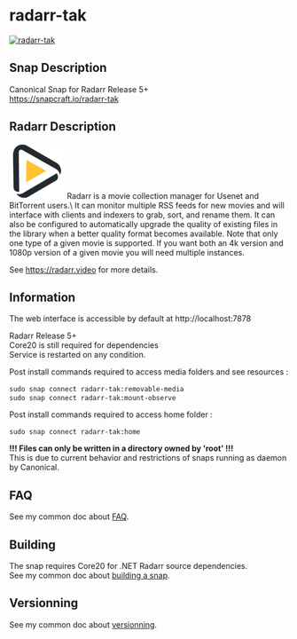 # radarr-tak
[![radarr-tak](https://snapcraft.io/radarr-tak/badge.svg)](https://snapcraft.io/radarr-tak)

## Snap Description
Canonical Snap for Radarr Release 5+\
https://snapcraft.io/radarr-tak

## Radarr Description
<img src="/icon.svg" width="100">
Radarr is a movie collection manager for Usenet and BitTorrent users.\
It can monitor multiple RSS feeds for new movies and will interface
with clients and indexers to grab, sort, and rename them.
It can also be configured to automatically upgrade the quality
of existing files in the library when a better quality format becomes
available. Note that only one type of a given movie is supported.
If you want both an 4k version and 1080p version of a given movie
you will need multiple instances.

See https://radarr.video for more details.

## Information

The web interface is accessible by default at http://localhost:7878

Radarr Release 5+\
Core20 is still required for dependencies\
Service is restarted on any condition.

Post install commands required to access media folders and see resources :
```
sudo snap connect radarr-tak:removable-media
sudo snap connect radarr-tak:mount-observe
```

Post install commands required to access home folder :
```
sudo snap connect radarr-tak:home
```
**!!! Files can only be written in a directory owned by 'root' !!!**\
This is due to current behavior and restrictions of snaps running as daemon by Canonical.

## FAQ
See my common doc about [FAQ](https://github.com/TehAppKiller/Snapcraft-common-doc/tree/main#FAQ).

## Building
The snap requires Core20 for .NET Radarr source dependencies.\
See my common doc about [building a snap](https://github.com/TehAppKiller/Snapcraft-common-doc/tree/main#Building).
## Versionning
See my common doc about [versionning](https://github.com/TehAppKiller/Snapcraft-common-doc/tree/main#Versionning).
